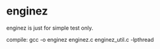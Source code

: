 # enginez
enginez is just for simple test only.

compile:
    gcc -o enginez enginez.c enginez_util.c -lpthread